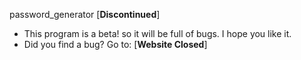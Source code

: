 password_generator [**Discontinued**]
- This program is a beta! so it will be full of bugs. I hope you like it.
- Did you find a bug? Go to: [**Website Closed**]
